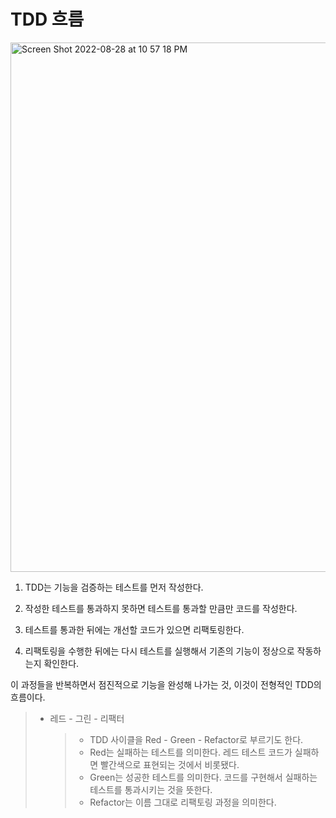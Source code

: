 # TDD 흐름

<img width="847" alt="Screen Shot 2022-08-28 at 10 57 18 PM" src="https://user-images.githubusercontent.com/56623911/187077511-7dd64f6b-b7a8-4462-a165-61f526e7a8b3.png">

1. TDD는 기능을 검증하는 테스트를 먼저 작성한다.

2. 작성한 테스트를 통과하지 못하면 테스트를 통과할 만큼만 코드를 작성한다.

3. 테스트를 통과한 뒤에는 개선할 코드가 있으면 리팩토링한다.

4. 리팩토링을 수행한 뒤에는 다시 테스트를 실행해서 기존의 기능이 정상으로 작동하는지 확인한다. 

이 과정들을 반복하면서 점진적으로 기능을 완성해 나가는 것, 이것이 전형적인 TDD의 흐름이다.


> - 레드 - 그린 - 리팩터 
>   >  - TDD 사이클을 Red - Green - Refactor로 부르기도 한다.
>   >  - Red는 실패하는 테스트를 의미한다. 레드 테스트 코드가 실패하면 빨간색으로 표현되는 것에서 비롯됐다.
>   >  - Green는 성공한 테스트를 의미한다. 코드를 구현해서 실패하는 테스트를 통과시키는 것을 뜻한다.
>   >  - Refactor는 이름 그대로 리팩토링 과정을 의미한다.


